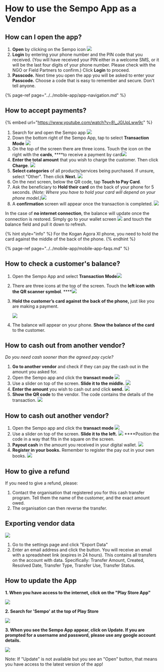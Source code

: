 # How to use the Sempo App as a Vendor

## How can I open the app?

1. **Open** by clicking on the Sempo icon ![](../../.gitbook/assets/screen-shot-2020-09-10-at-4.37.24-pm.png) 
2. **Login** by entering your phone number and the PIN code that you received.  \(You will have received your PIN either in a welcome SMS, or it will be the last four digits of your phone number. Please check with the NGO or Field Partners to confirm.\) Click **Login** to proceed.
3. **Passcode.** Next time you open the app you will be asked to enter your **Passcode.** Choose a code that is easy to remember and secure. Don't tell anyone.

{% page-ref page="../../mobile-app/app-navigation.md" %}

## How to accept payments?

{% embed url="https://www.youtube.com/watch?v=8\_JGUpLww9c" %}

1. Search for and open the Sempo app ![](../../.gitbook/assets/screen-shot-2020-09-10-at-4.37.24-pm.png) 
2. Down the bottom right of the Sempo App, tap to select **Transaction Mode** ![](../../.gitbook/assets/1awqxppuohxec1qye0-c16alhcxvsdepdrnekeugjgq.png) 
3. On the top of the screen there are three icons. Touch the icon on the right with the **cards**, ****to receive a payment by  card![](../../.gitbook/assets/screen-shot-2020-09-10-at-4.37.16-pm.png) 
4. **Enter the total amount** that you wish to charge the customer. Then click **Charge**. ![](../../.gitbook/assets/charge.png) 
5. **Select categories** of all products/services being purchased. If unsure, select "Other". Then click **Next.**  ![](../../.gitbook/assets/categories.png) 
6. On the next screen, below the QR code, tap **Touch to Pay Card**. 
7. Ask the beneficiary to **Hold their card** on the back of your phone for 5 seconds.  \(_Note: Where you have to hold your card will depend on your phone model.\)_![](../../.gitbook/assets/tap-card.png) 
8. A **confirmation** screen will appear once the transaction is completed. ![](../../.gitbook/assets/confirmation.png) 

In the case of **no internet connection**, the balance will update once the connection is restored. Simply go to your wallet screen ![](../../.gitbook/assets/wallet.png) and touch the balance field and pull it down to refresh.

{% hint style="info" %}
For the Kogan Agora XI phone, you need to hold the card against the middle of the back of the phone. 
{% endhint %}

{% page-ref page="../../mobile-app/mobile-app-faqs.md" %}

## How to check a customer's balance?

1. Open the Sempo App and select **Transaction Mode**![](../../.gitbook/assets/1awqxppuohxec1qye0-c16alhcxvsdepdrnekeugjgq.png) 
2. There are three icons at the top of the screen. Touch the **left icon with the QR scanner symbol**.  ****![](../../.gitbook/assets/1b97ab-dobk8d9zysir3hztnqzgtbkw8zjowfe1o6qw%20%281%29.png) 
3. **Hold the customer’s card against the back of the phone,** just like you are making a payment. 

    ![](../../.gitbook/assets/teal-oxfam-cards-final-copy.png) 

4. The balance will appear on your phone. **Show the balance of the card** to the customer.

## How to cash out from another vendor?

_Do you need cash sooner than the agreed pay cycle?_

1. **Go to another vendor** and check if they can pay the cash out in the amount you asked for.
2. Open the Sempo app and click the **transact mode** ![](../../.gitbook/assets/1awqxppuohxec1qye0-c16alhcxvsdepdrnekeugjgq.png) 
3. Use a slider on top of the screen. **Slide it to the middle.** ![](../../.gitbook/assets/middle-slider.png) 
4. **Enter the amount** you wish to cash out and click **send.**  ![](../../.gitbook/assets/send.png) 
5. **Show the QR code** to the vendor. The code contains the details of the transaction. ![](../../.gitbook/assets/screen-shot-2020-09-10-at-4.58.10-pm.png) 

## How to **cash out another vendor?**

1. Open the Sempo app and click the **transact mode** ![](../../.gitbook/assets/1awqxppuohxec1qye0-c16alhcxvsdepdrnekeugjgq.png)
2. Use a slider on top of the screen. **Slide it to the left.** ![](../../.gitbook/assets/1b97ab-dobk8d9zysir3hztnqzgtbkw8zjowfe1o6qw%20%281%29.png) ****Position the code in a way that fits in the square on the screen.
3. **Payout cash** in the amount you received in your digital wallet. ![](../../.gitbook/assets/screen-shot-2020-09-10-at-5.00.21-pm.png) 
4. **Register in your books.** Remember to register the pay out in your own books. ![](../../.gitbook/assets/screen-shot-2020-09-10-at-5.01.13-pm.png) 

## How to give a refund

If you need to give a refund, please:

1. Contact the organisation that registered you for this cash transfer program. Tell them the name of the customer, and the exact amount owed. 
2. The organisation can then reverse the transfer.

## Exporting vendor data

![](../../.gitbook/assets/export.png)

1. Go to the settings page and click "Export Data"
2. Enter an email address and click the button. You will receive an email with a spreadsheet link \(expires in 24 hours\). This contains all transfers on the account with data. Specifically: Transfer Amount, Created, Resolved Date, Transfer Type, Transfer Use, Transfer Status.

## How to update the App

**1. When you have access to the internet, click on the "Play Store App"**

![](../../.gitbook/assets/image%20%2827%29.png)

**2. Search for 'Sempo' at the top of Play Store**

![](../../.gitbook/assets/image%20%2829%29.png)

**3. When you see the Sempo App appear, click on Update. If you are prompted for a username and password, please use any google account details.**

![](../../.gitbook/assets/image%20%2828%29.png)

Note: If "Update" is not available but you see an "Open" button, that means you have access to the latest version of the app!

